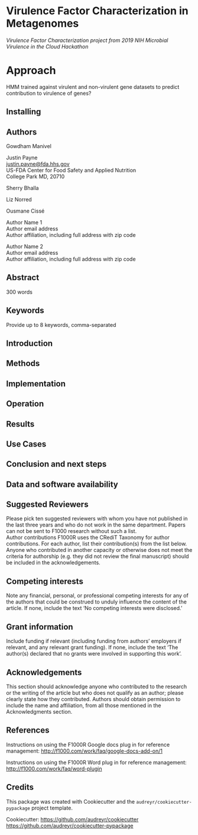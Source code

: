 # Virulence Factor Characterization in Metagenomes

###### Virulence Factor Characterization project from 2019 NIH Microbial Virulence in the Cloud Hackathon

# Approach
HMM trained against virulent and non-virulent gene datasets to predict contribution to virulence of genes?

## Installing

## Authors

Gowdham Manivel

Justin Payne  
justin.payne@fda.hhs.gov  
US-FDA Center for Food Safety and Applied Nutrition  
College Park MD, 20710  

Sherry Bhalla

Liz Norred

Ousmane Cissé

Author Name 1  
Author email address  
Author affiliation, including full address with zip code  

Author Name 2  
Author email address  
Author affiliation, including full address with zip code  

## Abstract
300 words

## Keywords
Provide up to 8 keywords, comma-separated

## Introduction

## Methods

## Implementation

## Operation

## Results

## Use Cases

## Conclusion and next steps

## Data and software availability

## Suggested Reviewers

Please pick ten suggested reviewers with whom you have not published in the last three years and who do not work in the same department.  Papers can not be sent to F1000 research without such a list.  
Author contributions
F1000R uses the CRediT Taxonomy for author contributions.  For each author, list their contribution(s) from the list below.  Anyone who contributed in another capacity or otherwise does not meet the criteria for authorship (e.g. they did not review the final manuscript) should be included in the acknowledgements.



## Competing interests
Note any financial, personal, or professional competing interests for any of the authors that could be construed to unduly influence the content of the article. If none, include the text ‘No competing interests were disclosed.’

## Grant information
Include funding if relevant (including funding from authors’ employers if relevant, and any relevant grant funding).  If none, include the text ‘The author(s) declared that no grants were involved in supporting this work’. 

## Acknowledgements
This section should acknowledge anyone who contributed to the research or the writing of the article but who does not qualify as an author; please clearly state how they contributed. Authors should obtain permission to include the name and affiliation, from all those mentioned in the Acknowledgments section.

## References
Instructions on using the F1000R Google docs plug in for reference management: http://f1000.com/work/faq/google-docs-add-on/1

Instructions on using the F1000R Word plug in for reference management: http://f1000.com/work/faq/word-plugin 

Credits
-------

This package was created with Cookiecutter and the `audreyr/cookiecutter-pypackage` project template.

Cookiecutter: https://github.com/audreyr/cookiecutter  
https://github.com/audreyr/cookiecutter-pypackage


